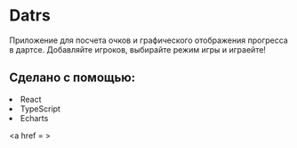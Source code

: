 # Datrs

Приложение для посчета очков и графического отображения прогресса  в дартсе. Добавляйте игроков, выбирайте режим игры и играейте!

<h2>Сделано с помощью:</h2>
<li>React</li>
<li>TypeScript</li>
<li>Echarts</li>


<a href = ></a>
